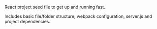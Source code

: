 React project seed file to get up and running fast.

Includes basic file/folder structure, webpack configuration, server.js and project dependencies.

